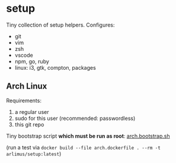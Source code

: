 # setup

Tiny collection of setup helpers. Configures:

* git
* vim
* zsh
* vscode
* npm, go, ruby
* linux: i3, gtk, compton, packages


## Arch Linux

Requirements:
1. a regular user
2. sudo for this user (recommended: passwordless)
3. this git repo

Tiny bootstrap script **which must be run as root**: [arch.bootstrap.sh](arch.bootstrap.sh)

(run a test via `docker build --file arch.dockerfile . --rm -t arlimus/setup:latest`)